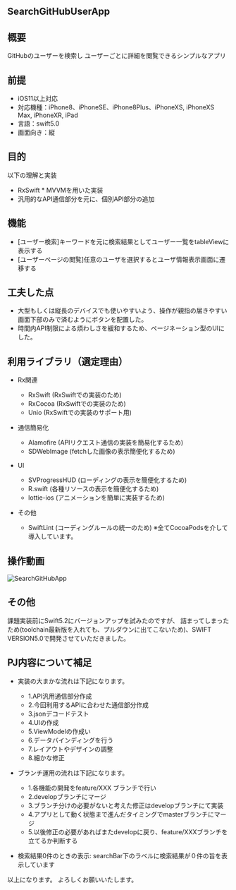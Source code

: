 ## SearchGitHubUserApp
## 概要
GitHubのユーザーを検索し
ユーザーごとに詳細を閲覧できるシンプルなアプリ

## 前提
- iOS11以上対応
- 対応機種：iPhone8、iPhoneSE、iPhone8Plus、iPhoneXS, iPhoneXS Max, iPhoneXR, iPad
- 言語：swift5.0
- 画面向き：縦

## 目的
以下の理解と実装
- RxSwift * MVVMを用いた実装
- 汎用的なAPI通信部分を元に、個別API部分の追加

## 機能
- [ユーザー検索]キーワードを元に検索結果としてユーザー一覧をtableViewに表示する
- [ユーザーページの閲覧]任意のユーザを選択するとユーザ情報表示画面に遷移する

## 工夫した点
- 大型もしくは縦長のデバイスでも使いやすいよう、操作が親指の届きやすい画面下部のみで済むようにボタンを配置した。
- 時間内API制限による煩わしさを緩和するため、ページネーション型のUIにした。

## 利用ライブラリ（選定理由）
- Rx関連
  - RxSwift (RxSwiftでの実装のため)
  - RxCocoa (RxSwiftでの実装のため)
  - Unio (RxSwiftでの実装のサポート用)

- 通信簡易化
  - Alamofire (APIリクエスト通信の実装を簡易化するため)
  - SDWebImage (fetchした画像の表示簡便化するため)
  
- UI
  - SVProgressHUD (ローディングの表示を簡便化するため)
  - R.swift (各種リソースの表示を簡便化するため)
  - lottie-ios (アニメーションを簡単に実装するため)
  
- その他
  - SwiftLint (コーディングルールの統一のため)
※全てCocoaPodsを介して導入しています。<br>

## 操作動画
![SearchGitHubApp](https://user-images.githubusercontent.com/17854586/78731215-0aa86300-797a-11ea-87ee-2b86f4d10c5e.gif)

## その他
課題実装前にSwift5.2にバージョンアップを試みたのですが、
詰まってしまったため(toolchain最新版を入れても、プルダウンに出てこないため)、SWIFT VERSION5.0で開発させていただきました。


## PJ内容について補足
- 実装の大まかな流れは下記になります。
  - 1.API汎用通信部分作成
  - 2.今回利用するAPIに合わせた通信部分作成
  - 3.jsonデコードテスト
  - 4.UIの作成
  - 5.ViewModelの作成い
  - 6.データバインディングを行う
  - 7.レイアウトやデザインの調整
  - 8.細かな修正

- ブランチ運用の流れは下記になります。
  - 1.各機能の開発をfeature/XXX ブランチで行い
  - 2.developブランチにマージ
  - 3.ブランチ分けの必要がないと考えた修正はdevelopブランチにて実装
  - 4.アプリとして動く状態まで進んだタイミングでmasterブランチにマージ
  - 5.以後修正の必要があればまたdevelopに戻り、feature/XXXブランチを立てるか判断する
  
- 検索結果0件のときの表示: searchBar下のラベルに検索結果が０件の旨を表示しています
  
以上になります。
よろしくお願いいたします。


